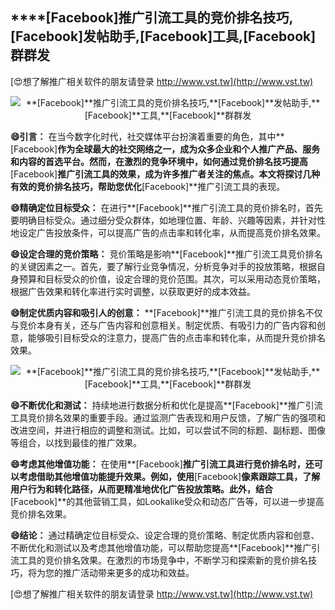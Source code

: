 ## ****[Facebook]**推广引流工具的竞价排名技巧,**[Facebook]**发帖助手,**[Facebook]**工具,**[Facebook]**群群发**

[😍想了解推广相关软件的朋友请登录 http://www.vst.tw](http://www.vst.tw)

 <center><img src="https://vst.tw/MP4/tuiguang/png/3.png" alt="**[Facebook]**推广引流工具的竞价排名技巧,**[Facebook]**发帖助手,**[Facebook]**工具,**[Facebook]**群群发"></center>

**😄引言：**
在当今数字化时代，社交媒体平台扮演着重要的角色，其中**[Facebook]**作为全球最大的社交网络之一，成为众多企业和个人推广产品、服务和内容的首选平台。然而，在激烈的竞争环境中，如何通过竞价排名技巧提高**[Facebook]**推广引流工具的效果，成为许多推广者关注的焦点。本文将探讨几种有效的竞价排名技巧，帮助您优化**[Facebook]**推广引流工具的表现。

**😄精确定位目标受众：**
在进行**[Facebook]**推广引流工具的竞价排名时，首先要明确目标受众。通过细分受众群体，如地理位置、年龄、兴趣等因素，并针对性地设定广告投放条件，可以提高广告的点击率和转化率，从而提高竞价排名效果。

**😄设定合理的竞价策略：**
竞价策略是影响**[Facebook]**推广引流工具竞价排名的关键因素之一。首先，要了解行业竞争情况，分析竞争对手的投放策略，根据自身预算和目标受众的价值，设定合理的竞价范围。其次，可以采用动态竞价策略，根据广告效果和转化率进行实时调整，以获取更好的成本效益。

**😄制定优质内容和吸引人的创意：**
**[Facebook]**推广引流工具的竞价排名不仅与竞价本身有关，还与广告内容和创意相关。制定优质、有吸引力的广告内容和创意，能够吸引目标受众的注意力，提高广告的点击率和转化率，从而提升竞价排名效果。

 <center><img src="https://vst.tw/MP4/tuiguang/png/0.png" alt="**[Facebook]**推广引流工具的竞价排名技巧,**[Facebook]**发帖助手,**[Facebook]**工具,**[Facebook]**群群发"></center>

**😄不断优化和测试：**
持续地进行数据分析和优化是提高**[Facebook]**推广引流工具竞价排名效果的重要手段。通过监测广告表现和用户反馈，了解广告的强项和改进空间，并进行相应的调整和测试。比如，可以尝试不同的标题、副标题、图像等组合，以找到最佳的推广效果。

**😄考虑其他增值功能：**
在使用**[Facebook]**推广引流工具进行竞价排名时，还可以考虑借助其他增值功能提升效果。例如，使用**[Facebook]**像素跟踪工具，了解用户行为和转化路径，从而更精准地优化广告投放策略。此外，结合**[Facebook]**的其他营销工具，如Lookalike受众和动态广告等，可以进一步提高竞价排名效果。

**😄结论：**
通过精确定位目标受众、设定合理的竞价策略、制定优质内容和创意、不断优化和测试以及考虑其他增值功能，可以帮助您提高**[Facebook]**推广引流工具的竞价排名效果。在激烈的市场竞争中，不断学习和探索新的竞价排名技巧，将为您的推广活动带来更多的成功和效益。

[😍想了解推广相关软件的朋友请登录 http://www.vst.tw](http://www.vst.tw)




